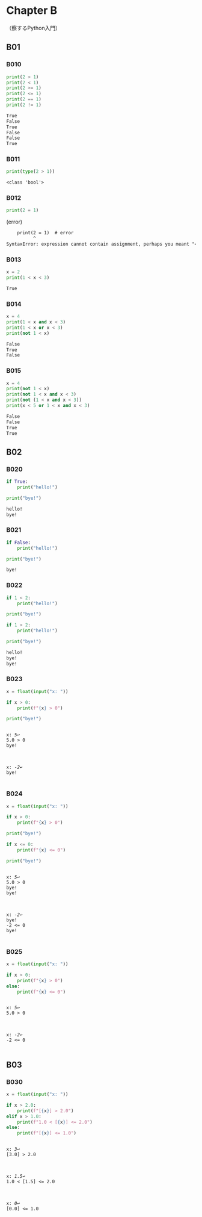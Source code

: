 Chapter B
==========
（察するPython入門）

B01
---

### B010
```py
print(2 > 1)
print(2 < 1)
print(2 >= 1)
print(2 <= 1)
print(2 == 1)
print(2 != 1)
```
```txt
True
False
True
False
False
True
```

### B011
```py
print(type(2 > 1))
```
```txt
<class 'bool'>
```

### B012
```py
print(2 = 1)
```
(error)
```txt
    print(2 = 1)  # error
          ^
SyntaxError: expression cannot contain assignment, perhaps you meant "=="?
```

### B013
```py
x = 2
print(1 < x < 3)
```
```txt
True
```

### B014
```py
x = 4
print(1 < x and x < 3)
print(1 < x or x < 3)
print(not 1 < x)
```
```txt
False
True
False
```

### B015
```py
x = 4
print(not 1 < x)
print(not 1 < x and x < 3)
print(not (1 < x and x < 3))
print(x < 5 or 1 < x and x < 3)
```
```txt
False
False
True
True
```

B02
---

### B020
```py
if True:
    print("hello!")

print("bye!")
```
```txt
hello!
bye!
```

### B021
```py
if False:
    print("hello!")

print("bye!")
```
```txt
bye!
```

### B022
```py
if 1 < 2:
    print("hello!")

print("bye!")

if 1 > 2:
    print("hello!")

print("bye!")
```
```txt
hello!
bye!
bye!
```

### B023
```py
x = float(input("x: "))

if x > 0:
    print(f"{x} > 0")

print("bye!")
```
<pre>
<code>
x: <em>5↩️</em>
5.0 > 0
bye!
</code>
</pre>

<pre>
<code>
x: <em>-2↩️</em>
bye!
</code>
</pre>

### B024
```py
x = float(input("x: "))

if x > 0:
    print(f"{x} > 0")

print("bye!")

if x <= 0:
    print(f"{x} <= 0")

print("bye!")
```
<pre>
<code>
x: <em>5↩️</em>
5.0 > 0
bye!
bye!
</code>
</pre>

<pre>
<code>
x: <em>-2↩️</em>
bye!
-2 <= 0
bye!
</code>
</pre>

### B025
```py
x = float(input("x: "))

if x > 0:
    print(f"{x} > 0")
else:
    print(f"{x} <= 0")
```
<pre>
<code>
x: <em>5↩️</em>
5.0 > 0
</code>
</pre>

<pre>
<code>
x: <em>-2↩️</em>
-2 <= 0
</code>
</pre>

B03
---

### B030
```py
x = float(input("x: "))

if x > 2.0:
    print(f"[{x}] > 2.0")
elif x > 1.0:
    print(f"1.0 < [{x}] <= 2.0")
else:
    print(f"[{x}] <= 1.0")
```
<pre>
<code>
x: <em>3↩️</em>
[3.0] > 2.0
</code>
</pre>

<pre>
<code>
x: <em>1.5↩️</em>
1.0 < [1.5] <= 2.0
</code>
</pre>

<pre>
<code>
x: <em>0↩️</em>
[0.0] <= 1.0
</code>
</pre>
